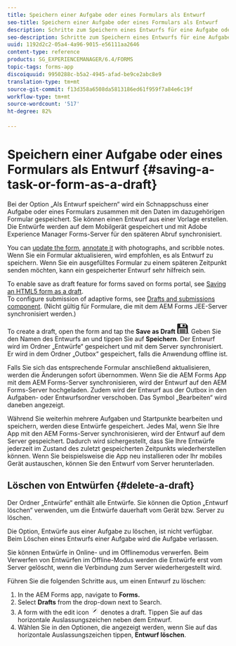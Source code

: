 ```yaml
---
title: Speichern einer Aufgabe oder eines Formulars als Entwurf
seo-title: Speichern einer Aufgabe oder eines Formulars als Entwurf
description: Schritte zum Speichern eines Entwurfs für eine Aufgabe oder ein Formular in der AEM Forms-App
seo-description: Schritte zum Speichern eines Entwurfs für eine Aufgabe oder ein Formular in der AEM Forms-App
uuid: 1192d2c2-05a4-4a96-9015-e56111aa2646
content-type: reference
products: SG_EXPERIENCEMANAGER/6.4/FORMS
topic-tags: forms-app
discoiquuid: 9950288c-b5a2-4945-afad-be9ce2abc8e9
translation-type: tm+mt
source-git-commit: f13d358a6508da5813186ed61f959f7a84e6c19f
workflow-type: tm+mt
source-wordcount: '517'
ht-degree: 82%

---
```



# Speichern einer Aufgabe oder eines Formulars als Entwurf {#saving-a-task-or-form-as-a-draft}

Bei der Option „Als Entwurf speichern“ wird ein Schnappschuss einer Aufgabe oder eines Formulars zusammen mit den Daten im dazugehörigen Formular gespeichert. Sie können einen Entwurf aus einer Vorlage erstellen. Die Entwürfe werden auf dem Mobilgerät gespeichert und mit Adobe Experience Manager Forms-Server für den späteren Abruf synchronisiert.

You can [update the form](/help/forms/using/working-with-form.md), [annotate it](/help/forms/using/add-attachments.md) with photographs, and scribble notes. Wenn Sie ein Formular aktualisieren, wird empfohlen, es als Entwurf zu speichern. Wenn Sie ein ausgefülltes Formular zu einem späteren Zeitpunkt senden möchten, kann ein gespeicherter Entwurf sehr hilfreich sein.

To enable save as draft feature for forms saved on forms portal, see [Saving an HTML5 form as a draft](/help/forms/using/saving-html5-form-draft.md).\
To configure submission of adaptive forms, see [Drafts and submissions component](/help/forms/using/draft-submission-component.md). (Nicht gültig für Formulare, die mit dem AEM Forms JEE-Server synchronisiert werden.)

To create a draft, open the form and tap the **Save as Draft** ![save-as-draft](assets/save-as-draft.png). Geben Sie den Namen des Entwurfs an und tippen Sie auf **Speichern**. Der Entwurf wird im Ordner „Entwürfe“ gespeichert und mit dem Server synchronisiert. Er wird in dem Ordner „Outbox“ gespeichert, falls die Anwendung offline ist.

Falls Sie sich das entsprechende Formular anschließend aktualisieren, werden die Änderungen sofort übernommen. Wenn Sie die AEM Forms App mit dem AEM Forms-Server synchronisieren, wird der Entwurf auf den AEM Forms-Server hochgeladen. Zudem wird der Entwurf aus der Outbox in den Aufgaben- oder Entwurfsordner verschoben. Das Symbol „Bearbeiten“ wird daneben angezeigt.

Während Sie weiterhin mehrere Aufgaben und Startpunkte bearbeiten und speichern, werden diese Entwürfe gespeichert. Jedes Mal, wenn Sie Ihre App mit den AEM Forms-Server synchronisieren, wird der Entwurf auf dem Server gespeichert. Dadurch wird sichergestellt, dass Sie Ihre Entwürfe jederzeit im Zustand des zuletzt gespeicherten Zeitpunkts wiederherstellen können. Wenn Sie beispielsweise die App neu installieren oder Ihr mobiles Gerät austauschen, können Sie den Entwurf vom Server herunterladen.

## Löschen von Entwürfen {#delete-a-draft}

Der Ordner „Entwürfe“ enthält alle Entwürfe. Sie können die Option „Entwurf löschen“ verwenden, um die Entwürfe dauerhaft vom Gerät bzw. Server zu löschen.

Die Option, Entwürfe aus einer Aufgabe zu löschen, ist nicht verfügbar. Beim Löschen eines Entwurfs einer Aufgabe wird die Aufgabe verlassen.

Sie können Entwürfe in Online- und im Offlinemodus verwerfen. Beim Verwerfen von Entwürfen im Offline-Modus werden die Entwürfe erst vom Server gelöscht, wenn die Verbindung zum Server wiederhergestellt wird.

Führen Sie die folgenden Schritte aus, um einen Entwurf zu löschen:

1. In the AEM Forms app, navigate to **Forms.**
1. Select **Drafts** from the drop-down next to Search.
1. A form with the edit icon ![edit-draft-app](assets/edit-draft-app.png) denotes a draft. Tippen Sie auf das horizontale Auslassungszeichen neben dem Entwurf.
1. Wählen Sie in den Optionen, die angezeigt werden, wenn Sie auf das horizontale Auslassungszeichen tippen, **Entwurf löschen**.

